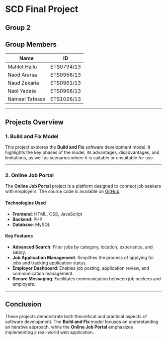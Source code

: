 # SCD Final Project

## Group 2

## Group Members
| Name               | ID          |
|--------------------|-------------|
| Mahlet Hailu       | ETS0794/13  |
| Naod Ararsa        | ETS0956/13  |
| Naud Zekaria       | ETS0961/13  |
| Naol Yadete        | ETS0968/13  |
| Natnael Tafesse    | ETS1026/13  |

---

## Projects Overview

### 1. Build and Fix Model
This project explores the **Build and Fix** software development model. It highlights the key phases of the model, its advantages, disadvantages, and limitations, as well as scenarios where it is suitable or unsuitable for use.

---

### 2. Online Job Portal
The **Online Job Portal** project is a platform designed to connect job seekers with employers. The source code is available on [GitHub](https://github.com/DeazStar/ip_project_job_portal_website).

#### Technologies Used
- **Frontend**: HTML, CSS, JavaScript
- **Backend**: PHP
- **Database**: MySQL

#### Key Features
- **Advanced Search**: Filter jobs by category, location, experience, and salary.
- **Job Application Management**: Simplifies the process of applying for jobs and tracking application status.
- **Employer Dashboard**: Enables job posting, application review, and communication management.
- **Secure Messaging**: Facilitates communication between job seekers and employers.

---

## Conclusion
These projects demonstrate both theoretical and practical aspects of software development. The **Build and Fix** model focuses on understanding an iterative approach, while the **Online Job Portal** emphasizes implementing a real-world web application.
